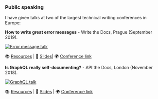 ### Public speaking 

I have given talks at two of the largest technical writing conferences in Europe: 

**How to write great error messages** - Write the Docs, Prague (September 2019).

[![Error message talk](http://img.youtube.com/vi/hzCfl8CGJuw/0.jpg)](http://www.youtube.com/watch?v=hzCfl8CGJuw "Error message talk")

📚 [Resources](https://gist.github.com/scottydocs/0ca295c9ed1bacd98ed9efc361a3f7ac) | 💾 [Slides](https://speakerdeck.com/scottydocs/101-to-404-s-how-to-write-a-great-error-message)| 🌍 [Conference link](https://www.writethedocs.org/conf/prague/2019/)

**Is GraphQL really self-documenting?** - API the Docs, London (November 2018).

[![GraphQL talk](http://img.youtube.com/vi/rKzHc1hozB8/0.jpg)](http://www.youtube.com/watch?v=rKzHc1hozB8 "GraphQL talk")

📚 [Resources](https://gist.github.com/scottydocs/c956c5328bca8e10cc8df9e3406104d7) | 💾 [Slides](https://speakerdeck.com/scottydocs/is-graphql-really-self-documenting) | 🌍 [Conference link](https://apithedocs.org/london2018/agenda/jamesscott)
